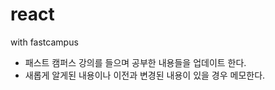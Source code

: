 # react
with fastcampus

- 패스트 캠퍼스 강의를 들으며 공부한 내용들을 업데이트 한다.
- 새롭게 알게된 내용이나 이전과 변경된 내용이 있을 경우 메모한다.
